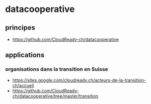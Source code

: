 # datacooperative
## principes
* https://github.com/CloudReady-ch/datacooperative
## applications
### organisations dans la transition en Suisse
* https://sites.google.com/cloudready.ch/acteurs-de-la-transition-ch/accueil
* https://github.com/CloudReady-ch/datacooperative/tree/master/transition
